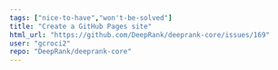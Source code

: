 ```yaml
---
tags: ["nice-to-have","won't-be-solved"]
title: "Create a GitHub Pages site"
html_url: "https://github.com/DeepRank/deeprank-core/issues/169"
user: "gcroci2"
repo: "DeepRank/deeprank-core"
---
```


